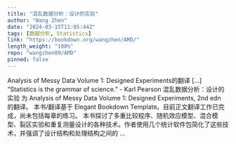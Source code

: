 ```yaml
---
title: "混乱数据分析：设计的实验"
author: "Wang Zhen"
date: "2024-03-15T11:05:44Z"
tags: [数据分析, Statistics]
link: "https://bookdown.org/wangzhen/AMD/"
length_weight: "100%"
repo: "wangzhen89/AMD"
pinned: false
---
```


Analysis of Messy Data Volume 1: Designed Experiments的翻译 [...] “Statistics is the grammar of science.” - Karl Pearson 混乱数据分析：设计的实验 为 Analysis of Messy Data Volume 1: Designed Experiments, 2nd edn 的翻译。 本书/翻译基于 Elegant Bookdown Template。目前正文翻译工作已完成，尚未包括每章的练习。 本书探讨了多重比较程序、随机效应模型、混合模型、裂区实验和重复测量设计的各种技术。作者使用几个统计软件包简化了这些技术，并强调了设计结构和处理结构之间的 ...

